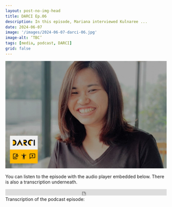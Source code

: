 ```yaml
---
layout: post-no-img-head
title: DARCI Ep.06
description: In this episode, Mariana interviewed Kulnaree ... 
date: 2024-06-07
image: '/images/2024-06-07-darci-06.jpg'
image-alt: ‘TBC’
tags: [media, podcast, DARCI]
grid: false
---
```


![](/images/2024-06-07-darci-06.jpg)

You can listen to the episode with the audio player embedded below. There is also a transcription underneath.

<iframe src="https://embed.acast.com/65942920c316a8001764d0b4/660fcc83d6f03f0017d6d995" frameBorder="0" width="100%" height="20px"></iframe>

<br>
Transcription of the podcast episode:

